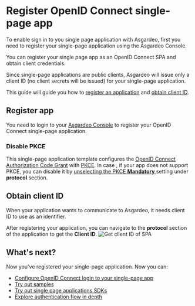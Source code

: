 # Register OpenID Connect single-page app
To enable sign in to you single page application with Asgardeo, first you need to register your single-page application using the Asgardeo Console. 

You can register your single page app as an OpenID Connect SPA and obtain client credentials. 

Since single-page applications are public clients, Asgardeo will issue only a client ID (no client secrets will be issued) for your single-page application.

This guide will guide you how to [register an application](#register-app) and [obtain client ID](#obtain-client-id). 

## Register app
You need to login to your [Asgardeo Console](https://console.asgardeo.io/login) to register your OpenID Connect single-page application.
<CommonGuide guide='guides/fragments/manage-app/register-app/configure-spa-in-asgardeo.md'/>

### Disable PKCE 
This single-page application template configures the [OpenID Connect Authorization Code Grant](https://openid.net/specs/openid-connect-core-1_0.html#CodeFlowAuth) with [PKCE](https://datatracker.ietf.org/doc/html/rfc7636). 
In case , if your app does not support PKCE, you can disable it by <a href = "/guides/applications/spa/oidc-settings/#proof-key-for-code-exchange-pkce">unselecting the PKCE **Mandatory** </a> setting under **protocol** section.


## Obtain client ID
When your application wants to communicate to Asgardeo, it needs client ID to use as an identifier. 

After registering your application, you can navigate to the **protocol** section of the application to get the **Client ID**.
<img :src="$withBase('/assets/img/guides/applications/get-client-id.png')" alt="Get client ID of SPA">

## What's next?
Now you've registered your single-page application. Now you can:
- <a href = "/guides/applications/spa/configure-login">Configure OpenID Connect login to your single-page app</a>
- <a href="/quickstarts/">Try out samples</a>
- <a href="/sdks/">Try out single page applications SDKs</a>
- <a href="/guides/applications/integrate-public-client/">Explore authentication flow in depth</a>
